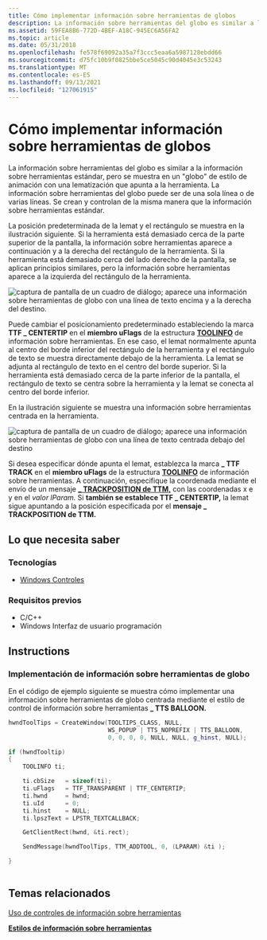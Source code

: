 ```yaml
---
title: Cómo implementar información sobre herramientas de globos
description: La información sobre herramientas del globo es similar a la información sobre herramientas estándar, pero se muestra en un estilo de animación \ 0034;globo \ 0034; con una lemat que apunta a la herramienta.
ms.assetid: 59FEA8B6-772D-4BEF-A18C-945EC6A56FA2
ms.topic: article
ms.date: 05/31/2018
ms.openlocfilehash: fe578f69092a35a7f3ccc5eaa6a5987128ebdd66
ms.sourcegitcommit: d75fc10b9f0825bbe5ce5045c90d4045e3c53243
ms.translationtype: MT
ms.contentlocale: es-ES
ms.lasthandoff: 09/13/2021
ms.locfileid: "127061915"
---
```

# <a name="how-to-implement-balloon-tooltips"></a>Cómo implementar información sobre herramientas de globos

La información sobre herramientas del globo es similar a la información sobre herramientas estándar, pero se muestra en un "globo" de estilo de animación con una lematización que apunta a la herramienta. La información sobre herramientas del globo puede ser de una sola línea o de varias líneas. Se crean y controlan de la misma manera que la información sobre herramientas estándar.

La posición predeterminada de la lemat y el rectángulo se muestra en la ilustración siguiente. Si la herramienta está demasiado cerca de la parte superior de la pantalla, la información sobre herramientas aparece a continuación y a la derecha del rectángulo de la herramienta. Si la herramienta está demasiado cerca del lado derecho de la pantalla, se aplican principios similares, pero la información sobre herramientas aparece a la izquierda del rectángulo de la herramienta.

![captura de pantalla de un cuadro de diálogo; aparece una información sobre herramientas de globo con una línea de texto encima y a la derecha del destino.](images/tt-balloon.png)

Puede cambiar el posicionamiento predeterminado estableciendo la marca **TTF \_ CENTERTIP** en el **miembro uFlags** de la estructura [**TOOLINFO**](/windows/win32/api/commctrl/ns-commctrl-tttoolinfoa) de información sobre herramientas. En ese caso, el lemat normalmente apunta al centro del borde inferior del rectángulo de la herramienta y el rectángulo de texto se muestra directamente debajo de la herramienta. La lemat se adjunta al rectángulo de texto en el centro del borde superior. Si la herramienta está demasiado cerca de la parte inferior de la pantalla, el rectángulo de texto se centra sobre la herramienta y la lemat se conecta al centro del borde inferior.

En la ilustración siguiente se muestra una información sobre herramientas centrada en la herramienta.

![captura de pantalla de un cuadro de diálogo; aparece una información sobre herramientas de globo con una línea de texto centrada debajo del destino](images/tt-ballooncenter.png)

Si desea especificar dónde apunta el lemat, establezca la marca **\_ TTF TRACK** en el **miembro uFlags** de la estructura [**TOOLINFO**](/windows/win32/api/commctrl/ns-commctrl-tttoolinfoa) de información sobre herramientas. A continuación, especifique la coordenada mediante el envío de un mensaje [**\_ TRACKPOSITION de TTM,**](ttm-trackposition.md) con las coordenadas x e y en el *valor lParam.* Si **también se establece TTF \_ CENTERTIP,** la lemat sigue apuntando a la posición especificada por el **mensaje \_ TRACKPOSITION de TTM.**

## <a name="what-you-need-to-know"></a>Lo que necesita saber

### <a name="technologies"></a>Tecnologías

-   [Windows Controles](window-controls.md)

### <a name="prerequisites"></a>Requisitos previos

-   C/C++
-   Windows Interfaz de usuario programación

## <a name="instructions"></a>Instructions

### <a name="implement-balloon-tooltips"></a>Implementación de información sobre herramientas de globo

En el código de ejemplo siguiente se muestra cómo implementar una información sobre herramientas de globo centrada mediante el estilo de control de información sobre herramientas **\_ TTS BALLOON.**


```C++
hwndToolTips = CreateWindow(TOOLTIPS_CLASS, NULL, 
                            WS_POPUP | TTS_NOPREFIX | TTS_BALLOON, 
                            0, 0, 0, 0, NULL, NULL, g_hinst, NULL);

if (hwndTooltip)
{
    TOOLINFO ti;

    ti.cbSize   = sizeof(ti);
    ti.uFlags   = TTF_TRANSPARENT | TTF_CENTERTIP;
    ti.hwnd     = hwnd;
    ti.uId      = 0;
    ti.hinst    = NULL;
    ti.lpszText = LPSTR_TEXTCALLBACK;

    GetClientRect(hwnd, &ti.rect);

    SendMessage(hwndToolTips, TTM_ADDTOOL, 0, (LPARAM) &ti );

}
            
```



## <a name="related-topics"></a>Temas relacionados

<dl> <dt>

[Uso de controles de información sobre herramientas](using-tooltip-contro.md)
</dt> <dt>

[**Estilos de información sobre herramientas**](tooltip-styles.md)
</dt> </dl>

 

 




